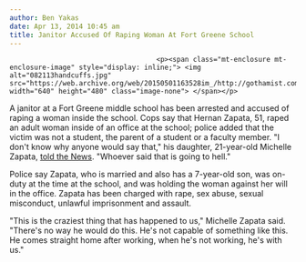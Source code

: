 ```yaml
---
author: Ben Yakas
date: Apr 13, 2014 10:45 am
title: Janitor Accused Of Raping Woman At Fort Greene School
---
```


	
										<p><span class="mt-enclosure mt-enclosure-image" style="display: inline;"> <img alt="082113handcuffs.jpg" src="https://web.archive.org/web/20150501163528im_/http://gothamist.com/attachments/nyc_lauren/082113handcuffs.jpg" width="640" height="480" class="image-none"> </span></p>

<p>A janitor at a Fort Greene middle school has been arrested and accused of raping a woman inside the school. Cops say that Hernan Zapata, 51, raped an adult woman inside of an office at the school; police added that the victim was not a student, the parent of a student or a faculty member. &quot;I don&apos;t know why anyone would say that,&quot; his daughter, 21-year-old Michelle Zapata, <a href="https://web.archive.org/web/20150501163528/http://www.nydailynews.com/new-york/brooklyn/brooklyn-school-janitor-charged-rape-article-1.1754947">told the News</a>. &quot;Whoever said that is going to hell.&quot;</p>

<p>Police say Zapata, who is married and also has a 7-year-old son, was on-duty at the time at the school, and was holding the woman against her will in the office. Zapata has been charged with rape, sex abuse, sexual misconduct, unlawful imprisonment and assault. </p>

<p>&quot;This is the craziest thing that has happened to us,&quot; Michelle Zapata said. &quot;There&apos;s no way he would do this. He&apos;s not capable of something like this. He comes straight home after working, when he&apos;s not working, he&apos;s with us.&quot;</p>					
										
									
				